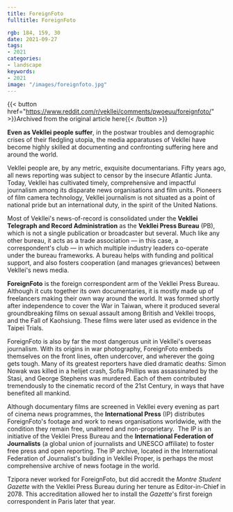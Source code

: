 ```yaml
---
title: ForeignFoto
fulltitle: ForeignFoto

rgb: 184, 159, 30
date: 2021-09-27
tags:
- 2021
categories:
- landscape
keywords:
- 2021
image: "/images/foreignfoto.jpg"
---
```

{{< button href="https://www.reddit.com/r/vekllei/comments/pwoeuu/foreignfoto/" >}}Archived from the original article here{{< /button >}}

**Even as Vekllei people suffer**, in the postwar troubles and demographic crises of their fledgling utopia, the media apparatuses of Vekllei have become highly skilled at documenting and confronting suffering here and around the world.

Vekllei people are, by any metric, exquisite documentarians. Fifty years ago, all news reporting was subject to censor by the insecure Atlantic Junta. Today, Vekllei has cultivated timely, comprehensive and impactful journalism among its disparate news organisations and film units. Pioneers of film camera technology, Vekllei journalism is not situated as a point of national pride but an international duty, in the spirit of the United Nations.

Most of Vekllei's news-of-record is consolidated under the **Vekllei Telegraph and Record Administration** as the **Vekllei Press Bureau** (PB), which is not a single publication or broadcaster but several. Much like any other bureau, it acts as a trade association — in this case, a correspondent's club — in which multiple industry leaders co-operate under the bureau frameworks. A bureau helps with funding and political support, and also fosters cooperation (and manages grievances) between Vekllei's news media.

**ForeignFoto** is the foreign correspondent arm of the Vekllei Press Bureau. Although it cuts together its own documentaries, it is mostly made up of freelancers making their own way around the world. It was formed shortly after independence to cover the War in Taiwan, where it produced several groundbreaking films on sexual assault among British and Vekllei troops, and the Fall of Kaohsiung. These films were later used as evidence in the Taipei Trials.

ForeignFoto is also by far the most dangerous unit in Vekllei's overseas journalism. With its origins in war photography, ForeignFoto embeds themselves on the front lines, often undercover, and wherever the going gets tough. Many of its greatest reporters have died dramatic deaths: Simon Nowak was killed in a helijet crash, Sofia Phillips was assassinated by the Stasi, and George Stephens was murdered. Each of them contributed tremendously to the cinematic record of the 21st Century, in ways that have benefited all mankind.

Although documentary films are screened in Vekllei every evening as part of cinema news programmes, the **International Press** (IP) distributes ForeignFoto's footage and work to news organisations worldwide, with the condition they remain free, unaltered and non-proprietary.  The IP is an initiative of the Vekllei Press Bureau and the **International Federation of Journalists** (a global union of journalists and UNESCO affiliate) to foster free press and open reporting. The IP archive, located in the International Federation of Journalist's building in Vekllei Proper, is perhaps the most comprehensive archive of news footage in the world.

Tzipora never worked for ForeignFoto, but did accredit the *Montre Student Gazette* with the Vekllei Press Bureau during her tenure as Editor-in-Chief in 2078. This accreditation allowed her to install the *Gazette*'s first foreign correspondent in Paris later that year.
